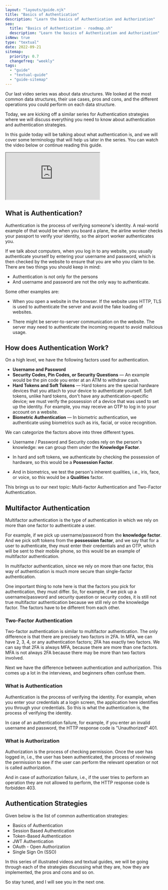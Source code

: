 ```yaml
---
layout: "layouts/guide.njk"
title: "Basics of Authentication"
description: "Learn the basics of Authentication and Authorization"
seo:
  title: "Basics of Authentication - roadmap.sh"
  description: "Learn the basics of Authentication and Authorization"
isNew: true
type: "textual"
date: 2022-09-21
sitemap:
  priority: 0.7
  changefreq: "weekly"
tags:
  - "guide"
  - "textual-guide"
  - "guide-sitemap"
---
```


Our last video series was about data structures. We looked at the most common data structures, their use cases, pros and cons, and the different operations you could perform on each data structure.

Today, we are kicking off a similar series for Authentication strategies where we will discuss everything you need to know about authentication and authentication strategies.

In this guide today will be talking about what authentication is, and we will cover some terminology that will help us later in the series. You can watch the video below or continue reading this guide.

<iframe class="w-full aspect-video mb-5" src="https://www.youtube.com/embed/Mcyt9SrZT6g" title="Basics of Authentication"></iframe>

## What is Authentication?

Authentication is the process of verifying someone's identity. A real-world example of that would be when you board a plane, the airline worker checks your passport to verify your identity, so the airport worker authenticates you.

If we talk about computers, when you log in to any website, you usually authenticate yourself by entering your username and password, which is then checked by the website to ensure that you are who you claim to be. There are two things you should keep in mind:

- Authentication is not only for the persons
- And username and password are not the only way to authenticate.

Some other examples are:

- When you open a website in the browser. If the website uses HTTP, TLS is used to authenticate the server and avoid the fake loading of websites.

- There might be server-to-server communication on the website. The server may need to authenticate the incoming request to avoid malicious usage.

## How does Authentication Work?

On a high level, we have the following factors used for authentication.

- **Username and Password**
- **Security Codes, Pin Codes, or Security Questions** — An example would be the pin code you enter at an ATM to withdraw cash.
- **Hard Tokens and Soft Tokens** — Hard tokens are the special hardware devices that you attach to your device to authenticate yourself. Soft tokens, unlike hard tokens, don't have any authentication-specific device; we must verify the possession of a device that was used to set up the identity. For example, you may receive an OTP to log in to your account on a website.
- **Biometric Authentication** — In biometric authentication, we authenticate using biometrics such as iris, facial, or voice recognition.

We can categorize the factors above into three different types.

- Username / Password and Security codes rely on the person's knowledge: we can group them under the **Knowledge Factor**.

- In hard and soft tokens, we authenticate by checking the possession of hardware, so this would be a **Possession Factor**.

- And in biometrics, we test the person's inherent qualities, i.e., iris, face, or voice, so this would be a **Qualities** factor.

This brings us to our next topic: Multi-factor Authentication and Two-Factor Authentication.

## Multifactor Authentication

Multifactor authentication is the type of authentication in which we rely on more than one factor to authenticate a user.

For example, if we pick up username/password from the **knowledge factor**. And we pick soft tokens from the **possession factor**, and we say that for a user to authenticate, they must enter their credentials and an OTP, which will be sent to their mobile phone, so this would be an example of multifactor authentication.

In multifactor authentication, since we rely on more than one factor, this way of authentication is much more secure than single-factor authentication.

One important thing to note here is that the factors you pick for authentication, they must differ. So, for example, if we pick up a username/password and security question or security codes, it is still not true multifactor authentication because we still rely on the knowledge factor. The factors have to be different from each other.

### Two-Factor Authentication

Two-factor authentication is similar to multifactor authentication. The only difference is that there are precisely two factors in 2FA. In MFA, we can have 2, 3, 4, or any authentication factors; 2FA has exactly two factors. We can say that 2FA is always MFA, because there are more than one factors. MFA is not always 2FA because there may be more than two factors involved.

Next we have the difference between authentication and authorization. This comes up a lot in the interviews, and beginners often confuse them.

### What is Authentication
Authentication is the process of verifying the identity. For example, when you enter your credentials at a login screen, the application here identifies you through your credentials. So this is what the authentication is, the process of verifying the identity.

In case of an authentication failure, for example, if you enter an invalid username and password, the HTTP response code is "Unauthorized" 401.

### What is Authorization

Authorization is the process of checking permission. Once the user has logged in, i.e., the user has been authenticated, the process of reviewing the permission to see if the user can perform the relevant operation or not is called authorization.

And in case of authorization failure, i.e., if the user tries to perform an operation they are not allowed to perform, the HTTP response code is forbidden 403.

## Authentication Strategies

Given below is the list of common authentication strategies:

- Basics of Authentication
- Session Based Authentication
- Token-Based Authentication
- JWT Authentication
- OAuth - Open Authorization
- Single Sign On (SSO)

In this series of illustrated videos and textual guides, we will be going through each of the strategies discussing what they are, how they are implemented, the pros and cons and so on.

So stay tuned, and I will see you in the next one.
